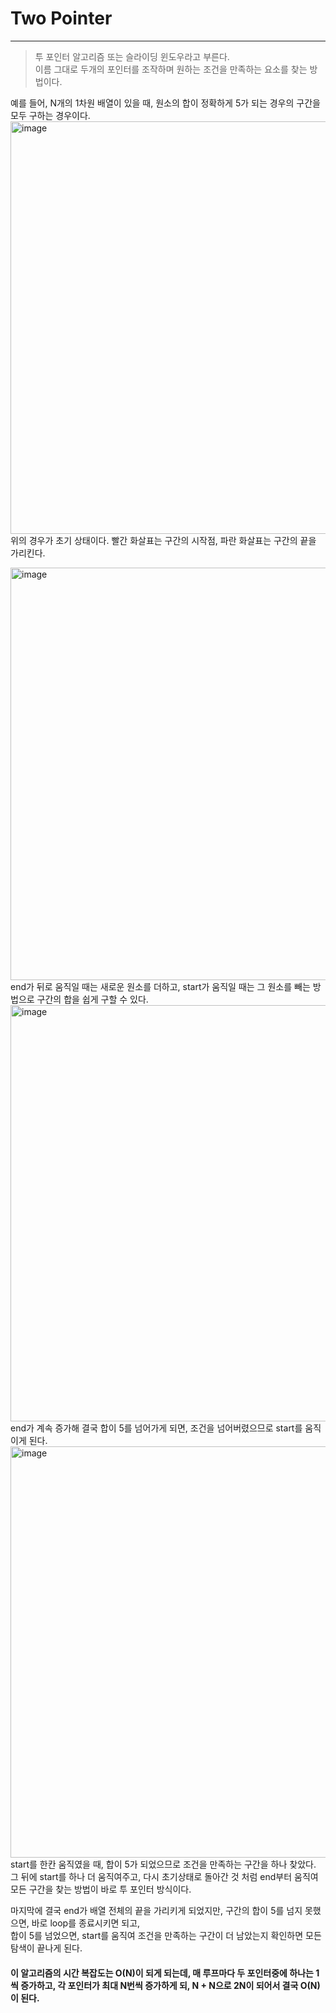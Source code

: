 # Two Pointer
---
> 투 포인터 알고리즘 또는 슬라이딩 윈도우라고 부른다.     
> 이름 그대로 두개의 포인터를 조작하며 원하는 조건을 만족하는 요소를 찾는 방법이다.

예를 들어, N개의 1차원 배열이 있을 때, 원소의 합이 정확하게 5가 되는 경우의 구간을 모두 구하는 경우이다.      
<img width="660" alt="image" src="https://user-images.githubusercontent.com/80378041/177042458-41368ce7-8eb1-4237-83ef-9da95a8f9fd6.png">     
위의 경우가 초기 상태이다. 빨간 화살표는 구간의 시작점, 파란 화살표는 구간의 끝을 가리킨다.

<img width="660" alt="image" src="https://user-images.githubusercontent.com/80378041/177042502-6204660c-1e9a-4eaa-af11-bf4d323da4ff.png">     
end가 뒤로 움직일 때는 새로운 원소를 더하고, start가 움직일 때는 그 원소를 빼는 방법으로 구간의 합을 쉽게 구할 수 있다.

<img width="666" alt="image" src="https://user-images.githubusercontent.com/80378041/177042577-7e55c89f-4a8a-4acd-988d-ab5629ce64af.png">     
end가 계속 증가해 결국 합이 5를 넘어가게 되면, 조건을 넘어버렸으므로 start를 움직이게 된다.

<img width="658" alt="image" src="https://user-images.githubusercontent.com/80378041/177042662-f33920b8-3527-4d8d-acd5-2a3d59c2f862.png">     
start를 한칸 움직였을 때, 합이 5가 되었으므로 조건을 만족하는 구간을 하나 찾았다.      
그 뒤에 start를 하나 더 움직여주고, 다시 초기상태로 돌아간 것 처럼 end부터 움직여 모든 구간을 찾는 방법이 바로 투 포인터 방식이다.


마지막에 결국 end가 배열 전체의 끝을 가리키게 되었지만, 구간의 합이 5를 넘지 못했으면, 바로 loop를 종료시키면 되고,     
합이 5를 넘었으면, start를 움직여 조건을 만족하는 구간이 더 남았는지 확인하면 모든 탐색이 끝나게 된다.


#### 이 알고리즘의 시간 복잡도는 O(N)이 되게 되는데, 매 루프마다 두 포인터중에 하나는 1씩 증가하고,         각 포인터가 최대 N번씩 증가하게 되, N + N으로 2N이 되어서 결국 O(N)이 된다.





